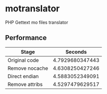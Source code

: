 # motranslator

PHP Gettext mo files translator

## Performance

| Stage          | Seconds         |
| -------------- | --------------- |
| Original code  | 4.7929680347443 |
| Remove nocache | 4.6308250427246 |
| Direct endian  | 4.5883052349091 |
| Remove attribs | 4.5297479629517 |
